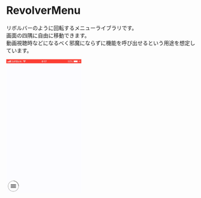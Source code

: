 # RevolverMenu

リボルバーのように回転するメニューライブラリです。  
画面の四隅に自由に移動できます。  
動画視聴時などになるべく邪魔にならずに機能を呼び出せるという用途を想定しています。  

<img src="https://github.com/k-shuya/RevolverMenu/blob/develop/sample.gif" width="200">
